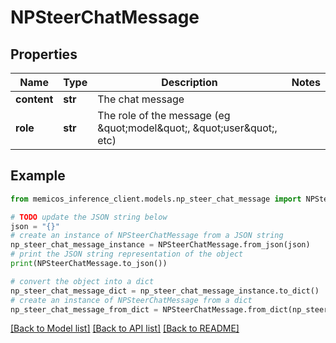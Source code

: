 # NPSteerChatMessage


## Properties

Name | Type | Description | Notes
------------ | ------------- | ------------- | -------------
**content** | **str** | The chat message | 
**role** | **str** | The role of the message (eg \&quot;model\&quot;, \&quot;user\&quot;, etc) | 

## Example

```python
from memicos_inference_client.models.np_steer_chat_message import NPSteerChatMessage

# TODO update the JSON string below
json = "{}"
# create an instance of NPSteerChatMessage from a JSON string
np_steer_chat_message_instance = NPSteerChatMessage.from_json(json)
# print the JSON string representation of the object
print(NPSteerChatMessage.to_json())

# convert the object into a dict
np_steer_chat_message_dict = np_steer_chat_message_instance.to_dict()
# create an instance of NPSteerChatMessage from a dict
np_steer_chat_message_from_dict = NPSteerChatMessage.from_dict(np_steer_chat_message_dict)
```
[[Back to Model list]](../README.md#documentation-for-models) [[Back to API list]](../README.md#documentation-for-api-endpoints) [[Back to README]](../README.md)


